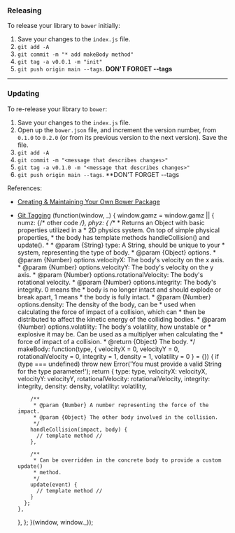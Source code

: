 ### Releasing

To release your library to `bower` initially:

1. Save your changes to the `index.js` file.
2. `git add -A`
3. `git commit -m "* add makeBody method"`
4. `git tag -a v0.0.1 -m "init"`
5. `git push origin main --tags`.  **DON'T FORGET --tags**

<hr>

### Updating 

To re-release your library to `bower`:

1. Save your changes to the `index.js` file.
2. Open up the `bower.json` file, and increment the version number, from `0.1.0` to `0.2.0` (or from its previous version to the next version). Save the file.
3. `git add -A`
4. `git commit -m "<message that describes changes>"`
5. `git tag -a v0.1.0 -m "<message that describes changes>"`
6. `git push origin main --tags`.  **DON'T FORGET --tags

References:

* <a href="http://bob.yexley.net/creating-and-maintaining-your-own-bower-package/" target="_blank">Creating & Maintaining Your Own Bower Package</a>
* <a href="https://git-scm.com/book/en/v2/Git-Basics-Tagging" target="_blank">Git Tagging</a>
(function(window, _) {
  window.gamz = window.gamz || {
    numz: {/* other code */},
    phyz: {
      /**
       * Returns an Object with basic properties utilized in a 
       * 2D physics system. On top of simple physical properties,
       * the body has template methods handleCollision() and update().
       * 
       * @param {String} type: A String, should be unique to your
       * system, representing the type of body.
       * @param {Object} options.
       * @param {Number} options.velocityX: The body's velocity on the x axis.
       * @param {Number} options.velocityY: The body's velocity on the y axis.
       * @param {Number} options.rotationalVelocity: The body's rotational velocity.
       * @param {Number} options.integrity: The body's integrity. 0 means the 
       * body is no longer intact and should explode or break apart, 1 means 
       * the body is fully intact.
       * @param {Number} options.density: The density of the body, can be 
       * used when calculating the force of impact of a collision, which can 
       * then be distributed to affect the kinetic energy of the colliding bodies.
       * @param {Number} options.volatility: The body's volatility, how unstable or
       * explosive it may be. Can be used as a multiplyer when calculating the 
       * force of impact of a collision.
       * @return {Object} The body.
       */
      makeBody: function(type, {
        velocityX = 0,
        velocityY = 0,
        rotationalVelocity = 0,
        integrity = 1,
        density = 1,
        volatility = 0
      } = {}) {
        if (type === undefined) throw new Error('You must provide a valid String for the type parameter!');
        return {
          type: type,
          velocityX: velocityX,
          velocityY: velocityY,
          rotationalVelocity: rotationalVelocity,
          integrity: integrity,
          density: density,
          volatility: volatility,

          /**
           * @param {Number} A number representing the force of the impact.
           * @param {Object} The other body involved in the collision.
           */
          handleCollision(impact, body) {
            // template method //
          },

          /**
           * Can be overridden in the concrete body to provide a custom update()
           * method.
           */
          update(event) {
            // template method //
          }
        };
      },
    },
  };
}(window, window._));